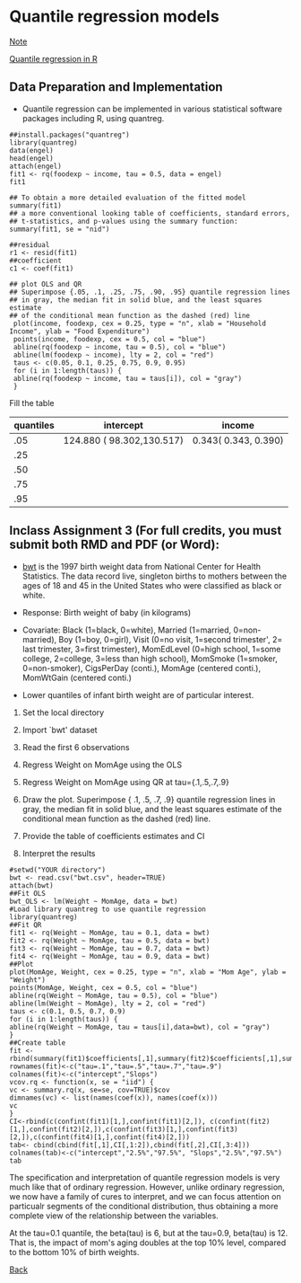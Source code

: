 # Quantile regression models

[Note](https://app.box.com/s/jixzb52zc54ibkrthwd8bk4ocirvpgca)

[Quantile regression in R](http://ftp.auckland.ac.nz/software/CRAN/doc/vignettes/quantreg/rq.pdf)

## Data Preparation and Implementation

* Quantile regression can be implemented in various statistical software packages including R, using quantreg.

```{r}
##install.packages("quantreg")
library(quantreg)
data(engel) 
head(engel)
attach(engel)
fit1 <- rq(foodexp ~ income, tau = 0.5, data = engel)
fit1

## To obtain a more detailed evaluation of the fitted model
summary(fit1)
## a more conventional looking table of coefficients, standard errors,
## t-statistics, and p-values using the summary function:
summary(fit1, se = "nid")

##residual
r1 <- resid(fit1)
##coefficient
c1 <- coef(fit1)

## plot OLS and QR
## Superimpose {.05, .1, .25, .75, .90, .95} quantile regression lines
## in gray, the median fit in solid blue, and the least squares estimate
## of the conditional mean function as the dashed (red) line
 plot(income, foodexp, cex = 0.25, type = "n", xlab = "Household Income", ylab = "Food Expenditure")
 points(income, foodexp, cex = 0.5, col = "blue")
 abline(rq(foodexp ~ income, tau = 0.5), col = "blue")
 abline(lm(foodexp ~ income), lty = 2, col = "red")
 taus <- c(0.05, 0.1, 0.25, 0.75, 0.9, 0.95)
 for (i in 1:length(taus)) {
 abline(rq(foodexp ~ income, tau = taus[i]), col = "gray")
 }
```

Fill the table

| quantiles | intercept   |    income                  |
| ------------- | ----------------------- |--------------------- |
| .05   | 124.880 ( 98.302,130.517)    | 0.343( 0.343, 0.390) 
|.25 |   |
|.50  |  |
|.75 |  |
|.95 |  |


## Inclass Assignment 3 (For full credits, you must submit both RMD and PDF (or Word): 

* [bwt](https://app.box.com/s/2792nvtoky3o6qtd91g8hwry91ft95yf) is the 1997 birth weight data from National Center for Health Statistics. 
The data record live, singleton births to mothers between the ages of 18 and 45 in the United States 
who were classified as black or white. 

* Response: Birth weight of baby (in kilograms)

* Covariate: Black (1=black, 0=white), Married (1=married, 0=non-married), Boy (1=boy, 0=girl), 
Visit (0=no visit, 1=second trimester', 2= last trimester, 3=first trimester), 
MomEdLevel (0=high school, 1=some college, 2=college, 3=less than high school), 
MomSmoke (1=smoker, 0=non-smoker), CigsPerDay (conti.), MomAge (centered conti.),  MomWtGain (centered conti.)

* Lower quantiles of infant birth weight are of particular interest.


1) Set the local directory

2) Import `bwt' dataset

3) Read the first 6 observations

4) Regress Weight on MomAge using the OLS

5) Regress Weight on MomAge using QR at tau={.1,.5,.7,.9}

6) Draw the plot. Superimpose { .1, .5, .7, .9} quantile regression lines
 in gray, the median fit in solid blue, and the least squares estimate
 of the conditional mean function as the dashed (red) line.
 
7) Provide the table of coefficients estimates and CI

8) Interpret the results

```{r}
#setwd("YOUR directory")
bwt <- read.csv("bwt.csv", header=TRUE)
attach(bwt)
##Fit OLS
bwt_OLS <- lm(Weight ~ MomAge, data = bwt)
#Load library quantreg to use quantile regression
library(quantreg)
##Fit QR
fit1 <- rq(Weight ~ MomAge, tau = 0.1, data = bwt)
fit2 <- rq(Weight ~ MomAge, tau = 0.5, data = bwt)
fit3 <- rq(Weight ~ MomAge, tau = 0.7, data = bwt)
fit4 <- rq(Weight ~ MomAge, tau = 0.9, data = bwt)
##Plot
plot(MomAge, Weight, cex = 0.25, type = "n", xlab = "Mom Age", ylab = "Weight")
points(MomAge, Weight, cex = 0.5, col = "blue")
abline(rq(Weight ~ MomAge, tau = 0.5), col = "blue")
abline(lm(Weight ~ MomAge), lty = 2, col = "red")
taus <- c(0.1, 0.5, 0.7, 0.9)
for (i in 1:length(taus)) {
abline(rq(Weight ~ MomAge, tau = taus[i],data=bwt), col = "gray")
}
##Create table
fit <- rbind(summary(fit1)$coefficients[,1],summary(fit2)$coefficients[,1],summary(fit3)$coefficients[,1],summary(fit4)$coefficients[,1])
rownames(fit)<-c("tau=.1","tau=.5","tau=.7","tau=.9")
colnames(fit)<-c("intercept","Slops")
vcov.rq <- function(x, se = "iid") {
vc <- summary.rq(x, se=se, cov=TRUE)$cov
dimnames(vc) <- list(names(coef(x)), names(coef(x)))
vc
}
CI<-rbind(c(confint(fit1)[1,],confint(fit1)[2,]), c(confint(fit2)[1,],confint(fit2)[2,]),c(confint(fit3)[1,],confint(fit3)[2,]),c(confint(fit4)[1,],confint(fit4)[2,]))
tab<- cbind(cbind(fit[,1],CI[,1:2]),cbind(fit[,2],CI[,3:4]))
colnames(tab)<-c("intercept","2.5%","97.5%", "Slops","2.5%","97.5%")
tab
```

The specification and interpretation of quantile regression models is very much like that of ordinary regression. 
However, unlike ordinary regression, we now have a family of cures to interpret, and we can focus attention on particualr segments of the conditional distribution, thus obtaining a more complete view of the relationship between the variables. 

At the tau=0.1 quantile,  the beta(tau) is 6, but at the tau=0.9, beta(tau) is 12. 
That is, the impact of mom's aging doubles at the top 10% level, compared to the bottom 10% of birth weights.

[Back](https://github.com/gdlc/STAT_COMP/)

